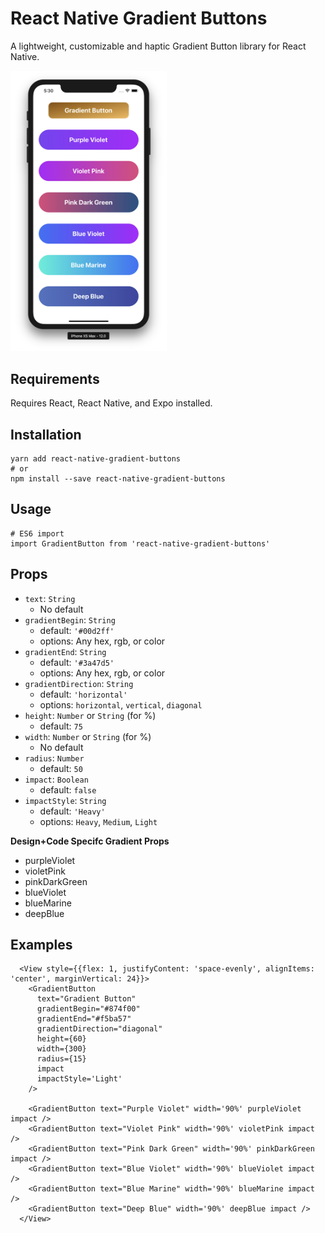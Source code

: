# React Native Gradient Buttons

A lightweight, customizable and haptic Gradient Button library for React Native.

<img src="./Examples.png" alt="Examples" width="250">

## Requirements
Requires React, React Native, and Expo installed.

## Installation

```
yarn add react-native-gradient-buttons
# or
npm install --save react-native-gradient-buttons
```

## Usage

```
# ES6 import
import GradientButton from 'react-native-gradient-buttons'
```

## Props
  - `text`: `String`
    - No default
  - `gradientBegin`: `String` 
    - default: `'#00d2ff'`
    - options: Any hex, rgb, or color    
  - `gradientEnd`: `String`
    - default: `'#3a47d5'`
    - options: Any hex, rgb, or color
  - `gradientDirection`: `String`
    - default: `'horizontal'`
    - options: `horizontal`, `vertical`, `diagonal`
  - `height`: `Number` or `String` (for %)
    - default: `75`
  - `width`: `Number` or `String` (for %)
    - No default
  - `radius`: `Number`
    - default: `50`
  - `impact`: `Boolean`
    - default: `false`
  - `impactStyle`: `String`
    - default: `'Heavy'`
    - options: `Heavy`, `Medium`, `Light`

  **Design+Code Specifc Gradient Props**
  - purpleViolet
  - violetPink
  - pinkDarkGreen
  - blueViolet
  - blueMarine
  - deepBlue

## Examples

```
  <View style={{flex: 1, justifyContent: 'space-evenly', alignItems: 'center', marginVertical: 24}}>
    <GradientButton
      text="Gradient Button"
      gradientBegin="#874f00"
      gradientEnd="#f5ba57"
      gradientDirection="diagonal"
      height={60}
      width={300}
      radius={15}
      impact
      impactStyle='Light'
    />

    <GradientButton text="Purple Violet" width='90%' purpleViolet impact />
    <GradientButton text="Violet Pink" width='90%' violetPink impact />
    <GradientButton text="Pink Dark Green" width='90%' pinkDarkGreen impact />
    <GradientButton text="Blue Violet" width='90%' blueViolet impact />
    <GradientButton text="Blue Marine" width='90%' blueMarine impact />
    <GradientButton text="Deep Blue" width='90%' deepBlue impact />
  </View>
```
